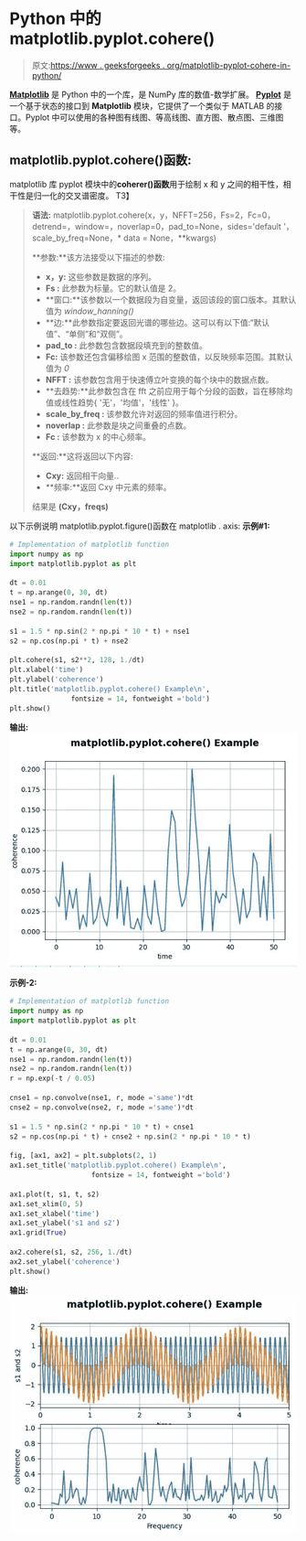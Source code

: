 # Python 中的 matplotlib.pyplot.cohere()

> 原文:[https://www . geeksforgeeks . org/matplotlib-pyplot-cohere-in-python/](https://www.geeksforgeeks.org/matplotlib-pyplot-cohere-in-python/)

**[Matplotlib](https://www.geeksforgeeks.org/python-introduction-matplotlib/)** 是 Python 中的一个库，是 NumPy 库的数值-数学扩展。 **[Pyplot](https://www.geeksforgeeks.org/pyplot-in-matplotlib/)** 是一个基于状态的接口到 **Matplotlib** 模块，它提供了一个类似于 MATLAB 的接口。Pyplot 中可以使用的各种图有线图、等高线图、直方图、散点图、三维图等。

## matplotlib.pyplot.cohere()函数:

matplotlib 库 pyplot 模块中的**coherer()函数**用于绘制 x 和 y 之间的相干性，相干性是归一化的交叉谱密度。
T3】

> **语法:** matplotlib.pyplot.cohere(x，y，NFFT=256，Fs=2，Fc=0，detrend=，window=，noverlap=0，pad_to=None，sides='default '，scale_by_freq=None，* data = None，**kwargs)
> 
> **参数:**该方法接受以下描述的参数:
> 
> *   **x，y:** 这些参数是数据的序列。
> *   **Fs :** 此参数为标量。它的默认值是 2。
> *   **窗口:**该参数以一个数据段为自变量，返回该段的窗口版本。其默认值为 *window_hanning()*
> *   **边:**此参数指定要返回光谱的哪些边。这可以有以下值:“默认值”、“单侧”和“双侧”。
> *   **pad_to :** 此参数包含数据段填充到的整数值。
> *   **Fc:** 该参数还包含偏移绘图 x 范围的整数值，以反映频率范围。其默认值为 *0*
> *   **NFFT :** 该参数包含用于快速傅立叶变换的每个块中的数据点数。
> *   **去趋势:**此参数包含在 fft 之前应用于每个分段的函数，旨在移除均值或线性趋势{ '无'，'均值'，'线性' }。
> *   **scale_by_freq :** 该参数允许对返回的频率值进行积分。
> *   **noverlap :** 此参数是块之间重叠的点数。
> *   **Fc :** 该参数为 x 的中心频率。
> 
> **返回:**这将返回以下内容:
> 
> *   **Cxy:** 返回相干向量..
> *   **频率:**返回 Cxy 中元素的频率。
> 
> 结果是 **(Cxy，freqs)**

以下示例说明 matplotlib.pyplot.figure()函数在 matplotlib . axis:
**示例#1:**

```py
# Implementation of matplotlib function
import numpy as np
import matplotlib.pyplot as plt

dt = 0.01
t = np.arange(0, 30, dt)
nse1 = np.random.randn(len(t))
nse2 = np.random.randn(len(t))

s1 = 1.5 * np.sin(2 * np.pi * 10 * t) + nse1
s2 = np.cos(np.pi * t) + nse2

plt.cohere(s1, s2**2, 128, 1./dt)
plt.xlabel('time')
plt.ylabel('coherence')
plt.title('matplotlib.pyplot.cohere() Example\n', 
               fontsize = 14, fontweight ='bold')
plt.show()
```

**输出:**
![](img/aac41b46ac9bd0b62814fd5dcd41fcd1.png)

**示例-2:**

```py
# Implementation of matplotlib function
import numpy as np
import matplotlib.pyplot as plt

dt = 0.01
t = np.arange(0, 30, dt)
nse1 = np.random.randn(len(t))
nse2 = np.random.randn(len(t))
r = np.exp(-t / 0.05)

cnse1 = np.convolve(nse1, r, mode ='same')*dt
cnse2 = np.convolve(nse2, r, mode ='same')*dt

s1 = 1.5 * np.sin(2 * np.pi * 10 * t) + cnse1
s2 = np.cos(np.pi * t) + cnse2 + np.sin(2 * np.pi * 10 * t)

fig, [ax1, ax2] = plt.subplots(2, 1)
ax1.set_title('matplotlib.pyplot.cohere() Example\n', 
                    fontsize = 14, fontweight ='bold')

ax1.plot(t, s1, t, s2)
ax1.set_xlim(0, 5)
ax1.set_xlabel('time')
ax1.set_ylabel('s1 and s2')
ax1.grid(True)

ax2.cohere(s1, s2, 256, 1./dt)
ax2.set_ylabel('coherence')
plt.show()
```

**输出:**
![](img/a3a0e9acdc51cd13d3a3d3f2702faba4.png)